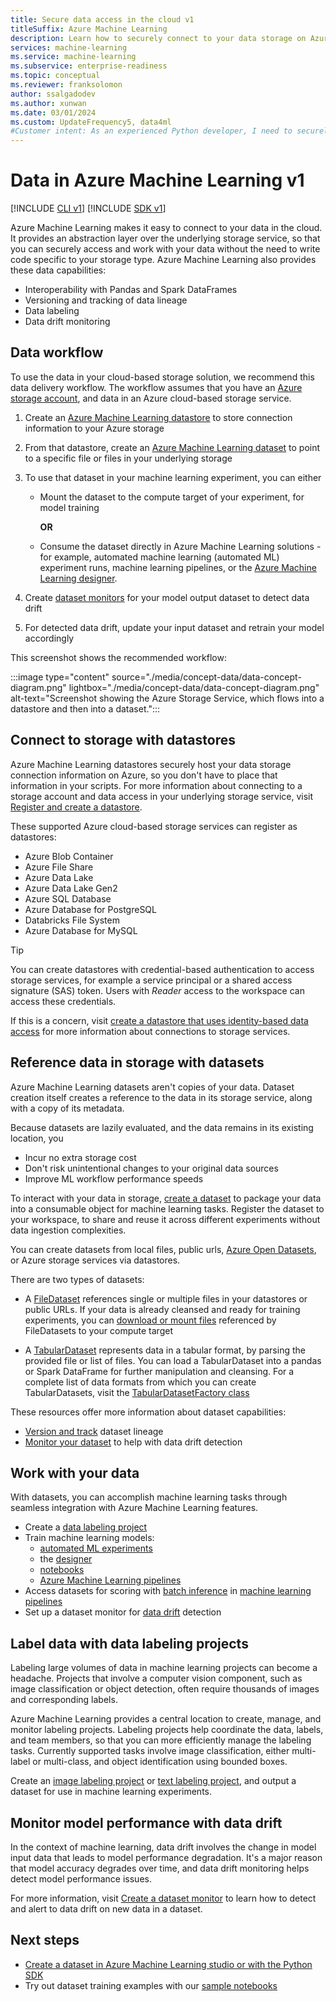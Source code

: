 ```yaml
---
title: Secure data access in the cloud v1
titleSuffix: Azure Machine Learning
description: Learn how to securely connect to your data storage on Azure with Azure Machine Learning datastores and datasets v1
services: machine-learning
ms.service: machine-learning
ms.subservice: enterprise-readiness
ms.topic: conceptual
ms.reviewer: franksolomon
author: ssalgadodev
ms.author: xunwan
ms.date: 03/01/2024
ms.custom: UpdateFrequency5, data4ml
#Customer intent: As an experienced Python developer, I need to securely access my data in my Azure storage solutions and use it to accomplish my machine learning tasks.
---
```


# Data in Azure Machine Learning v1

[!INCLUDE [CLI v1](../includes/machine-learning-cli-v1.md)]
[!INCLUDE [SDK v1](../includes/machine-learning-sdk-v1.md)]

Azure Machine Learning makes it easy to connect to your data in the cloud. It provides an abstraction layer over the underlying storage service, so that you can securely access and work with your data without the need to write code specific to your storage type. Azure Machine Learning also provides these data capabilities:

*    Interoperability with Pandas and Spark DataFrames
*    Versioning and tracking of data lineage
*    Data labeling
*    Data drift monitoring

## Data workflow

To use the data in your cloud-based storage solution, we recommend this data delivery workflow. The workflow assumes that you have an [Azure storage account](../../storage/common/storage-account-create.md?tabs=azure-portal), and data in an Azure cloud-based storage service.

1. Create an [Azure Machine Learning datastore](#connect-to-storage-with-datastores) to store connection information to your Azure storage

2. From that datastore, create an [Azure Machine Learning dataset](#reference-data-in-storage-with-datasets) to point to a specific file or files in your underlying storage

3. To use that dataset in your machine learning experiment, you can either
    * Mount the dataset to the compute target of your experiment, for model training

        **OR**

    * Consume the dataset directly in Azure Machine Learning solutions - for example, automated machine learning (automated ML) experiment runs, machine learning pipelines, or the [Azure Machine Learning designer](concept-designer.md).

4. Create [dataset monitors](#monitor-model-performance-with-data-drift) for your model output dataset to detect data drift

5. For detected data drift, update your input dataset and retrain your model accordingly

This screenshot shows the recommended workflow:

:::image type="content" source="./media/concept-data/data-concept-diagram.png"  lightbox="./media/concept-data/data-concept-diagram.png" alt-text="Screenshot showing the Azure Storage Service, which flows into a datastore and then into a dataset.":::

## Connect to storage with datastores

Azure Machine Learning datastores securely host your data storage connection information on Azure, so you don't have to place that information in your scripts. For more information about connecting to a storage account and data access in your underlying storage service, visit [Register and create a datastore](../how-to-access-data.md).

These supported Azure cloud-based storage services can register as datastores:

- Azure Blob Container
- Azure File Share
- Azure Data Lake
- Azure Data Lake Gen2
- Azure SQL Database
- Azure Database for PostgreSQL
- Databricks File System
- Azure Database for MySQL

>[!TIP]
> You can create datastores with credential-based authentication to access storage services, for example a service principal or a shared access signature (SAS) token. Users with *Reader* access to the workspace can access these credentials.
>
> If this is a concern, visit [create a datastore that uses identity-based data access](../how-to-identity-based-data-access.md) for more information about connections to storage services.

## Reference data in storage with datasets

Azure Machine Learning datasets aren't copies of your data. Dataset creation itself creates a reference to the data in its storage service, along with a copy of its metadata.

Because datasets are lazily evaluated, and the data remains in its existing location, you

- Incur no extra storage cost
- Don't risk unintentional changes to your original data sources
- Improve ML workflow performance speeds

To interact with your data in storage, [create a dataset](how-to-create-register-datasets.md) to package your data into a consumable object for machine learning tasks. Register the dataset to your workspace, to share and reuse it across different experiments without data ingestion complexities.

You can create datasets from local files, public urls, [Azure Open Datasets](https://azure.microsoft.com/services/open-datasets/), or Azure storage services via datastores.

There are two types of datasets:

- A [FileDataset](/python/api/azureml-core/azureml.data.file_dataset.filedataset) references single or multiple files in your datastores or public URLs. If your data is already cleansed and ready for training experiments, you can [download or mount files](how-to-train-with-datasets.md#mount-files-to-remote-compute-targets) referenced by FileDatasets to your compute target

- A [TabularDataset](/python/api/azureml-core/azureml.data.tabulardataset) represents data in a tabular format, by parsing the provided file or list of files. You can load a TabularDataset into a pandas or Spark DataFrame for further manipulation and cleansing. For a complete list of data formats from which you can create TabularDatasets, visit the [TabularDatasetFactory class](/python/api/azureml-core/azureml.data.dataset_factory.tabulardatasetfactory)

These resources offer more information about dataset capabilities:

- [Version and track](how-to-version-track-datasets.md) dataset lineage
- [Monitor your dataset](how-to-monitor-datasets.md) to help with data drift detection

## Work with your data

With datasets, you can accomplish machine learning tasks through seamless integration with Azure Machine Learning features.

- Create a [data labeling project](#label-data-with-data-labeling-projects)
- Train machine learning models:
     - [automated ML experiments](../how-to-use-automated-ml-for-ml-models.md)
     - the [designer](tutorial-designer-automobile-price-train-score.md#import-data)
     - [notebooks](how-to-train-with-datasets.md)
     - [Azure Machine Learning pipelines](how-to-create-machine-learning-pipelines.md)
- Access datasets for scoring with [batch inference](../tutorial-pipeline-batch-scoring-classification.md) in [machine learning pipelines](how-to-create-machine-learning-pipelines.md)
- Set up a dataset monitor for [data drift](#monitor-model-performance-with-data-drift) detection

## Label data with data labeling projects

Labeling large volumes of data in machine learning projects can become a headache. Projects that involve a computer vision component, such as image classification or object detection, often require thousands of images and corresponding labels.

Azure Machine Learning provides a central location to create, manage, and monitor labeling projects. Labeling projects help coordinate the data, labels, and team members, so that you can more efficiently manage the labeling tasks. Currently supported tasks involve image classification, either multi-label or multi-class, and object identification using bounded boxes.

Create an [image labeling project](../how-to-create-image-labeling-projects.md) or [text labeling project](../how-to-create-text-labeling-projects.md), and output a dataset for use in machine learning experiments.

## Monitor model performance with data drift

In the context of machine learning, data drift involves the change in model input data that leads to model performance degradation. It's a major reason that model accuracy degrades over time, and data drift monitoring helps detect model performance issues.

For more information, visit [Create a dataset monitor](how-to-monitor-datasets.md) to learn how to detect and alert to data drift on new data in a dataset.

## Next steps

- [Create a dataset in Azure Machine Learning studio or with the Python SDK](how-to-create-register-datasets.md)
- Try out dataset training examples with our [sample notebooks](https://github.com/Azure/MachineLearningNotebooks/tree/master/how-to-use-azureml/work-with-data/)
